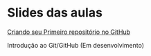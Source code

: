 # Slides das aulas

[Criando seu Primeiro repositório no GitHub](https://drive.google.com/file/d/1IZu0qohv1JOmxjEra1lknDiiStU68bl4/view)

Introdução ao Git/GitHub (Em desenvolvimento)